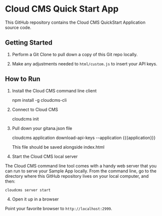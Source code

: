 # Cloud CMS Quick Start App

This GitHub repository contains the Cloud CMS QuickStart Application source code.

## Getting Started

1. Perform a Git Clone to pull down a copy of this Git repo locally.

2. Make any adjustments needed to `html/custom.js` to insert your API keys.


## How to Run

1. Install the Cloud CMS command line client

    npm install -g cloudcms-cli

2. Connect to Cloud CMS

    cloudcms init

3. Pull down your gitana.json file

    cloudcms application download-api-keys --application {{{application}}}
    
    This file should be saved alongside index.html


3. Start the Cloud CMS local server

The Cloud CMS command line tool comes with a handy web server that you can run to serve your Sample App locally.
From the command line, go to the directory where this GitHub repository lives on your local computer, and then:

````
cloudcms server start
````

4. Open it up in a browser

Point your favorite browser to `http://localhost:2999`.

